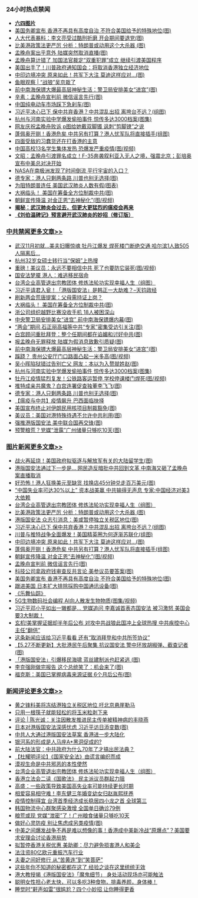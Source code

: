 <div class="catlist">
<h3>24小时热点禁闻</h3>
<ul>
<li><b><a href="64photo" target="_blank">六四图片</a></b></li>
<li><a href="https://github.com/fqnews/bnews/blob/master/topimagenews/20200528/1335431.md">美国务卿宣布 香港不再具有高度自治 不符合美国给予的特殊地位(图)</a></li>
<li><a href="https://github.com/fqnews/bnews/blob/master/cbnews/20200528/1335510.md">人大代表暴料：李文亮受过酷刑折磨 开会期间要退党(图)</a></li>
<li><a href="https://github.com/fqnews/bnews/blob/master/topimagenews/20200528/1335806.md">比美港政策法更严厉 分析：特朗普或动用这个大杀器 (图)</a></li>
<li><a href="https://github.com/fqnews/bnews/blob/master/cbnews/20200528/1335704.md">孟晚舟案出乎意外 陆媒突然取消直播(图)</a></li>
<li><a href="https://github.com/fqnews/bnews/blob/master/comments/20200528/1335456.md">孟晚舟算计错了 加国法官裁定“双重犯罪”成立 继续引渡美国程序</a></li>
<li><a href="https://github.com/fqnews/bnews/blob/master/comments/20200528/1335426.md">美国出手了！川普政府通知国会：将取消香港独立经济地位</a></li>
<li><a href="https://github.com/fqnews/bnews/blob/master/topimagenews/20200528/1335707.md">中印边境冲突 原来如此！共军下大注 莫迪这样应对…(图)</a></li>
<li><a href="https://github.com/fqnews/bnews/blob/master/baitai/20200528/1335539.md">鱼眼观察 &#124; “战狼”吴京栽了</a></li>
<li><a href="https://github.com/fqnews/bnews/blob/master/cbnews/20200528/1335820.md">前中南海保镖大爆最高层神秘生活：警卫局安排美女“进宫”(图)</a></li>
<li><a href="https://github.com/fqnews/bnews/blob/master/cbnews/20200528/1335512.md">辛素：孟晚舟宣判前 微信谣言先行(图)</a></li>
<li><a href="https://github.com/fqnews/bnews/blob/master/finance/20200528/1335499.md">中国纯电动车市场踩下急刹车(图)</a></li>
<li><a href="https://github.com/fqnews/bnews/blob/master/topimagenews/20200528/1335791.md">习近平决心已下 保中共弃香港？中共混乱出招 离垮台不远？(组图)</a></li>
<li><a href="https://github.com/fqnews/bnews/blob/master/cbnews/20200528/1335807.md">杭州与河南实验中学爆发偷拍事件 惊传多达3000档案(图集)</a></li>
<li><a href="https://github.com/fqnews/bnews/blob/master/comments/20200528/1335497.md">网友庆祝孟晚舟败诉  p图给她戴双脚镯 讽刺“剪脚镣”之说</a></li>
<li><a href="https://github.com/fqnews/bnews/blob/master/topimagenews/20200528/1335633.md">蓬佩奥开铡！香港危矣 中共另有打算？港人忧军队将直接插手(组图)</a></li>
<li><a href="https://github.com/fqnews/bnews/blob/master/baitai/20200528/1335559.md">四面受敌的习蠢货还在打香港的主意</a></li>
<li><a href="https://github.com/fqnews/bnews/blob/master/cbnews/20200528/1335751.md">中国高校13名学生集体发热 恐爆发严重疫情(图/视频)</a></li>
<li><a href="https://github.com/fqnews/bnews/blob/master/cbnews/20200528/1335525.md">文昭：孟晚舟引渡罪名成立！F-35奔袭叙利亚入无人之境，强震北京；彭培奥宣布中美总对决开始 </a></li>
<li><a href="https://github.com/fqnews/bnews/blob/master/cnnews/20200528/1335483.md">NASA在南极洲发现了时间倒流 平行宇宙的入口？</a></li>
<li><a href="https://github.com/fqnews/bnews/blob/master/cbnews/20200528/1335784.md">德专家：港人只剩两条路 川普也别无选择(图)</a></li>
<li><a href="https://github.com/fqnews/bnews/blob/master/comments/20200528/1335576.md">为阻特朗普连任 美国武汉肺炎人数有假(图表)</a></li>
<li><a href="https://github.com/fqnews/bnews/blob/master/cbnews/20200528/1335848.md">大祸临头！ 美国在筹备全方位制裁中共(图)</a></li>
<li><a href="https://github.com/fqnews/bnews/blob/master/topimagenews/20200528/1335632.md">朝鲜宣传降温 对金正恩“去神秘化”(图/视频)</a></li>
<li><b><a href="https://github.com/fqnews/bnews/blob/master/comments/20200211/1275071.md" target="_blank">揭秘：武汉肺炎会过去，但更大更猛烈的瘟疫会再来</a></b></li>
<li><b><a href="https://github.com/fqnews/bnews/blob/master/comments/20200207/1272816.md" target="_blank">《刘伯温碑记》预言避开武汉肺炎的妙招（修订版）</a></b></li>
</ul>
</div>

<div class="catlist">
<h3><a href="https://github.com/fqnews/bnews/blob/master/cbnews/" target="_blank">中共禁闻</a><span><a href="https://github.com/fqnews/bnews/blob/master/cbnews/" target="_blank" rel="nofollow">更多文章>></a></span></h3>
<ul>
<li><a href="https://github.com/fqnews/bnews/blob/master/cbnews/20200528/1335955.md" target="_blank">武汉11月初就…美夫妇曝惊魂 牡丹江爆发 焊死楼门断绝交通 哈尔滨1人致505人隔离后…</a></li>
<li><a href="https://github.com/fqnews/bnews/blob/master/cbnews/20200528/1335945.md" target="_blank">杭州32岁女硕士转行当“保姆”上热搜</a></li>
<li><a href="https://github.com/fqnews/bnews/blob/master/cbnews/20200528/1335923.md" target="_blank">重磅！美议员：永远不要相信中共 死了也要防它装死(图/视频)</a></li>
<li><a href="https://github.com/fqnews/bnews/blob/master/cbnews/20200528/1335916.md" target="_blank">国安法梦魇 港人：难逃移民宿命</a></li>
<li><a href="https://github.com/fqnews/bnews/blob/master/comments/20200528/1335859.md" target="_blank">台湾企业高管退出宗教团体 修炼法轮功实现幸福人生（组图）</a></li>
<li><a href="https://github.com/fqnews/bnews/blob/master/cbnews/20200528/1335876.md" target="_blank">习近平请君入瓮！「港版国安法」是韩正一大劫难？&#8211;天钧政经</a></li>
<li><a href="https://github.com/fqnews/bnews/blob/master/cbnews/20200528/1335861.md" target="_blank">刷新两会荒唐提案：父母需持证上岗？</a></li>
<li><a href="https://github.com/fqnews/bnews/blob/master/cbnews/20200528/1335848.md" target="_blank">大祸临头！ 美国在筹备全方位制裁中共(图)</a></li>
<li><a href="https://github.com/fqnews/bnews/blob/master/cbnews/20200528/1335847.md" target="_blank">浙公司组织越野比赛没收手机 18人被困深山</a></li>
<li><a href="https://github.com/fqnews/bnews/blob/master/cbnews/20200528/1335837.md" target="_blank">中央警卫局安排美女“进宫” 前中南海保镖爆内幕(图)</a></li>
<li><a href="https://github.com/fqnews/bnews/blob/master/cbnews/20200528/1335832.md" target="_blank">“两会”期间 石正丽高福等中共“专家”密集受访引关注(图)</a></li>
<li><a href="https://github.com/fqnews/bnews/blob/master/cbnews/20200528/1335823.md" target="_blank">白宫顾问重批拜登：整个任期间都在谄媚和讨好中共(图)</a></li>
<li><a href="https://github.com/fqnews/bnews/blob/master/cbnews/20200528/1335822.md" target="_blank">报孟晚舟无罪释放 陆媒为假消息致歉引质疑(图)</a></li>
<li><a href="https://github.com/fqnews/bnews/blob/master/cbnews/20200528/1335820.md" target="_blank">前中南海保镖大爆最高层神秘生活：警卫局安排美女“进宫”(图)</a></li>
<li><a href="https://github.com/fqnews/bnews/blob/master/cbnews/20200528/1335819.md" target="_blank">蹊跷？ 贵州公安厅门口路面凸起一米多高(图/视频)</a></li>
<li><a href="https://github.com/fqnews/bnews/blob/master/cbnews/20200528/1335812.md" target="_blank">吴小晖陷狱错过告别亡父 网友：本以为入赘就姓赵(图)</a></li>
<li><a href="https://github.com/fqnews/bnews/blob/master/cbnews/20200528/1335807.md" target="_blank">杭州与河南实验中学爆发偷拍事件 惊传多达3000档案(图集)</a></li>
<li><a href="https://github.com/fqnews/bnews/blob/master/cbnews/20200528/1335798.md" target="_blank">牡丹江疫情猛烈复发！公铁路客运暂停 学校停课楼门焊死(图/视频)</a></li>
<li><a href="https://github.com/fqnews/bnews/blob/master/cbnews/20200528/1335788.md" target="_blank">推特成亲共魔鬼？白宫连署促查独董李飞飞(图)</a></li>
<li><a href="https://github.com/fqnews/bnews/blob/master/cbnews/20200528/1335784.md" target="_blank">德专家：港人只剩两条路 川普也别无选择(图)</a></li>
<li><a href="https://github.com/fqnews/bnews/blob/master/cbnews/20200528/1335690.md" target="_blank">【瘟疫与中共】疫情飙升 巴西面临抉择</a></li>
<li><a href="https://github.com/fqnews/bnews/blob/master/cbnews/20200528/1335770.md" target="_blank">美国宣布终止对伊朗民用核项目制裁豁免(图)</a></li>
<li><a href="https://github.com/fqnews/bnews/blob/master/cbnews/20200528/1335769.md" target="_blank">美议员：美国对港特殊待遇不允许中共利用(图)</a></li>
<li><a href="https://github.com/fqnews/bnews/blob/master/cbnews/20200528/1335761.md" target="_blank">强推港版国安法 美中联合国再交锋(图)</a></li>
<li><a href="https://github.com/fqnews/bnews/blob/master/cbnews/20200528/1335760.md" target="_blank">预警粮荒？党媒“泄露”广州储量只够吃10天(图)</a></li>

</ul>
</div>
<div class="catlist">
<h3><a href="https://github.com/fqnews/bnews/blob/master/topimagenews/" target="_blank">图片新闻</a><span><a href="https://github.com/fqnews/bnews/blob/master/topimagenews/" target="_blank" rel="nofollow">更多文章>></a></span></h3>
<ul>
<li><a href="https://github.com/fqnews/bnews/blob/master/topimagenews/20200528/1335989.md" target="_blank">战火再延烧！美国政府拟驱逐与解放军有关的大陆留学生(图)</a></li>
<li><a href="https://github.com/fqnews/bnews/blob/master/topimagenews/20200528/1335979.md" target="_blank">港版国安法通过下一步是&#8230; 网民造反暗批中共回到文革 中南海又砸了孟晚舟案直播取消</a></li>
<li><a href="https://github.com/fqnews/bnews/blob/master/topimagenews/20200528/1335978.md" target="_blank">好恐怖！港人狂换美元至缺货 找换店45分钟兑走百万美元(图)</a></li>
<li><a href="https://github.com/fqnews/bnews/blob/master/topimagenews/20200528/1335900.md" target="_blank">“中国失业率可达30%以上” 资本战美赢 中共输得无声息 专家:中国经济对美3大依赖</a></li>
<li><a href="https://github.com/fqnews/bnews/blob/master/comments/20200528/1335859.md" target="_blank">台湾企业高管退出宗教团体 修炼法轮功实现幸福人生（组图）</a></li>
<li><a href="https://github.com/fqnews/bnews/blob/master/topimagenews/20200528/1335806.md" target="_blank">比美港政策法更严厉 分析：特朗普或动用这个大杀器 (图)</a></li>
<li><a href="https://github.com/fqnews/bnews/blob/master/topimagenews/20200528/1335792.md" target="_blank">港版国安法 众志引消息：美或暂停独立关税区地位(图)</a></li>
<li><a href="https://github.com/fqnews/bnews/blob/master/topimagenews/20200528/1335791.md" target="_blank">习近平决心已下 保中共弃香港？中共混乱出招 离垮台不远？(组图)</a></li>
<li><a href="https://github.com/fqnews/bnews/blob/master/topimagenews/20200528/1335757.md" target="_blank">川普与推特战争全面爆发！美国精英圈为何逐渐苏联化(组图)</a></li>
<li><a href="https://github.com/fqnews/bnews/blob/master/topimagenews/20200528/1335707.md" target="_blank">中印边境冲突 原来如此！共军下大注 莫迪这样应对…(图)</a></li>
<li><a href="https://github.com/fqnews/bnews/blob/master/topimagenews/20200528/1335633.md" target="_blank">蓬佩奥开铡！香港危矣 中共另有打算？港人忧军队将直接插手(组图)</a></li>
<li><a href="https://github.com/fqnews/bnews/blob/master/topimagenews/20200528/1335632.md" target="_blank">朝鲜宣传降温 对金正恩“去神秘化”(图/视频)</a></li>
<li><a href="https://github.com/fqnews/bnews/blob/master/topimagenews/20200528/1335631.md" target="_blank">孟晚舟宣判前 微信谣言先行(图)</a></li>
<li><a href="https://github.com/fqnews/bnews/blob/master/topimagenews/20200528/1335630.md" target="_blank">科技公司拿政府钱审查反共言论 美参议员要答案(图)</a></li>
<li><a href="https://github.com/fqnews/bnews/blob/master/topimagenews/20200528/1335431.md" target="_blank">美国务卿宣布 香港不再具有高度自治 不符合美国给予的特殊地位(图)</a></li>
<li><a href="https://github.com/fqnews/bnews/blob/master/topimagenews/20200528/1335421.md" target="_blank">跟进美国 日本扩大排除採购中国通讯设备(图)</a></li>
<li><a href="https://github.com/fqnews/bnews/blob/master/comments/20200527/783191.md" target="_blank">《乐舞仙踪》</a></li>
<li><a href="https://github.com/fqnews/bnews/blob/master/topimagenews/20200527/1335347.md" target="_blank">5G生物数码社会编程 AI向人散发生物物质(图集/视频)</a></li>
<li><a href="https://github.com/fqnews/bnews/blob/master/topimagenews/20200527/1335332.md" target="_blank">习近平邓小平如出一辙都是… 党媒追问 李嘉诚首表态国安法 被习激怒 美国会要3大制裁！</a></li>
<li><a href="https://github.com/fqnews/bnews/blob/master/topimagenews/20200527/1335279.md" target="_blank">玄机!美掌握证据却半年后公布 对攻中共战狼此国冲上全球热搜 中共疾控中心主任“翻供”</a></li>
<li><a href="https://github.com/fqnews/bnews/blob/master/topimagenews/20200527/1335253.md" target="_blank">这条新闻应该给习近平看看 还有“取消拜登和中共所签协议”</a></li>
<li><a href="https://github.com/fqnews/bnews/blob/master/topimagenews/20200527/1335172.md" target="_blank">【5.27不断更新】大批港民午后聚集 抗议国安法 警中环放胡椒弹、截查记者(图)</a></li>
<li><a href="https://github.com/fqnews/bnews/blob/master/topimagenews/20200527/1335171.md" target="_blank">「港版国安法」引爆移民海啸 蓝丝建制派也赶紧逃 (图)</a></li>
<li><a href="https://github.com/fqnews/bnews/blob/master/topimagenews/20200527/1335154.md" target="_blank">李克强刚做完报告 这个总统笑了：机会来了(图)</a></li>
<li><a href="https://github.com/fqnews/bnews/blob/master/topimagenews/20200527/1335144.md" target="_blank">福克斯：美国已掌握病毒来源证据 6个月后公布(图)</a></li>

</ul>
</div>
<div class="catlist">
<h3><a href="https://github.com/fqnews/bnews/blob/master/comments/" target="_blank">新闻评论</a><span><a href="https://github.com/fqnews/bnews/blob/master/comments/" target="_blank" rel="nofollow">更多文章>></a></span></h3>
<ul>
<li><a href="https://github.com/fqnews/bnews/blob/master/comments/20200528/1335958.md" target="_blank">黄之锋料美将冻结港独立关税区地位 吁北京悬崖勒马</a></li>
<li><a href="https://github.com/fqnews/bnews/blob/master/comments/20200528/1335957.md" target="_blank">只用一根筷子就能轻松的将玉米粒剥下来</a></li>
<li><a href="https://github.com/fqnews/bnews/blob/master/comments/20200528/1335924.md" target="_blank">评论 | 陈光诚：关注因散发推进民主传单被精神病的丰晓燕</a></li>
<li><a href="https://github.com/fqnews/bnews/blob/master/comments/20200528/1335921.md" target="_blank">日本对港版国安法深感忧虑 习近平访日添变数(图)</a></li>
<li><a href="https://github.com/fqnews/bnews/blob/master/comments/20200528/1335911.md" target="_blank">中共人大通过港版国安法草案 香港进一步大陆化</a></li>
<li><a href="https://github.com/fqnews/bnews/blob/master/comments/20200528/1335899.md" target="_blank">银河系的形成是人马座A*黑洞促成的?</a></li>
<li><a href="https://github.com/fqnews/bnews/blob/master/comments/20200528/1335889.md" target="_blank">前大陆法官：中共政府为什么70年了才搞出民法典？</a></li>
<li><a href="https://github.com/fqnews/bnews/blob/master/comments/20200528/1335882.md" target="_blank">【杜耀明评论】《国家安全法》由谎言编织而成</a></li>
<li><a href="https://github.com/fqnews/bnews/blob/master/comments/20200528/1335781.md" target="_blank">漠视生命是中共邪恶的本性使然</a></li>
<li><a href="https://github.com/fqnews/bnews/blob/master/comments/20200528/1335859.md" target="_blank">台湾企业高管退出宗教团体 修炼法轮功实现幸福人生（组图）</a></li>
<li><a href="https://github.com/fqnews/bnews/blob/master/comments/20200528/1335844.md" target="_blank">香港立法会二读《国歌法》 民主派议员群起力阻</a></li>
<li><a href="https://github.com/fqnews/bnews/blob/master/comments/20200528/1335839.md" target="_blank">高盛：一些政策导致美国高失业率可能持续更长时期</a></li>
<li><a href="https://github.com/fqnews/bnews/blob/master/comments/20200528/1335834.md" target="_blank">相爱容易相守难！李东健三年婚变幼女归赵胤熙抚养</a></li>
<li><a href="https://github.com/fqnews/bnews/blob/master/comments/20200528/1335826.md" target="_blank">疫情控制得宜 台湾首季经济成长稳居四小龙之首 全球第三</a></li>
<li><a href="https://github.com/fqnews/bnews/blob/master/comments/20200528/1335815.md" target="_blank">韩国物流中心群聚感染激增 全国单日确诊79例</a></li>
<li><a href="https://github.com/fqnews/bnews/blob/master/comments/20200528/1335808.md" target="_blank">粮荒或现 党媒“泄密”了！广州粮食储量只够吃10天</a></li>
<li><a href="https://github.com/fqnews/bnews/blob/master/comments/20200528/1335805.md" target="_blank">做好心灵防疫 别让焦虑成另类疫情(图)</a></li>
<li><a href="https://github.com/fqnews/bnews/blob/master/comments/20200528/1335795.md" target="_blank">中美之间爆发战争不再是难以想像的事！香港成中美新冷战“原爆点”？美国要求安理会讨论香港局势</a></li>
<li><a href="https://github.com/fqnews/bnews/blob/master/comments/20200528/1335794.md" target="_blank">拟暂停香港关税优惠 美助卿：尽力避免损害港人和美企</a></li>
<li><a href="https://github.com/fqnews/bnews/blob/master/comments/20200528/1335790.md" target="_blank">法注资80亿欧元重振汽车行业</a></li>
<li><a href="https://github.com/fqnews/bnews/blob/master/comments/20200528/1335773.md" target="_blank">夫妻之间好修行  从“苦黄连”到“笑菩萨”</a></li>
<li><a href="https://github.com/fqnews/bnews/blob/master/comments/20200528/1335772.md" target="_blank">这些年你不知道的秘密都在这了 经验之谈在这里统统无效</a></li>
<li><a href="https://github.com/fqnews/bnews/blob/master/comments/20200528/1335768.md" target="_blank">港大教授揭《港版国安法》「魔鬼细节」 身处活动现场亦可能触法</a></li>
<li><a href="https://github.com/fqnews/bnews/blob/master/comments/20200528/1335748.md" target="_blank">聪明女性担心老太快，可以多吃3种食物，排毒养颜，身体棒！</a></li>
<li><a href="https://github.com/fqnews/bnews/blob/master/comments/20200528/1335747.md" target="_blank">睡觉时“鼾声如雷”很尴尬？四个小妙招 让你睡得更香</a></li>

</ul>
</div>